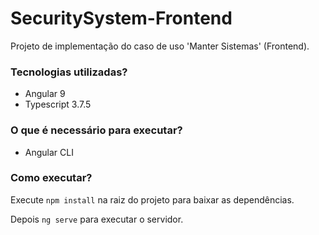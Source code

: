 # SecuritySystem-Frontend
 Projeto de implementação do caso de uso 'Manter Sistemas' (Frontend).

### Tecnologias utilizadas?

* Angular 9
* Typescript 3.7.5

### O que é necessário para executar?

* Angular CLI
 
### Como executar?

 Execute ``` npm install ``` na raiz do projeto para baixar as dependências.

 Depois ``` ng serve ``` para executar o servidor.